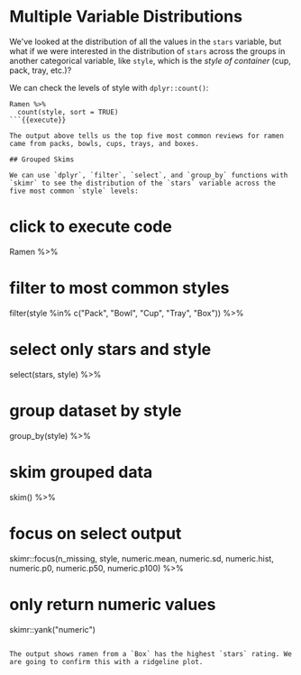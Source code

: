 # Multiple Variable Distributions

We've looked at the distribution of all the values in the `stars` variable, but what if we were interested in the distribution of `stars` across the groups in another categorical variable, like `style`, which is the *style of container* (cup, pack, tray, etc.)?

We can check the levels of style with `dplyr::count()`:

```
Ramen %>%
  count(style, sort = TRUE)
```{{execute}}

The output above tells us the top five most common reviews for ramen came from packs, bowls, cups, trays, and boxes.

## Grouped Skims

We can use `dplyr`, `filter`, `select`, and `group_by` functions with `skimr` to see the distribution of the `stars` variable across the five most common `style` levels:

```
# click to execute code
Ramen %>%
  # filter to most common styles
  filter(style %in% c("Pack", "Bowl",
                      "Cup", "Tray", "Box")) %>%
  # select only stars and style
  select(stars, style) %>%
  # group dataset by style
  group_by(style) %>%
  # skim grouped data
  skim() %>%
  # focus on select output
  skimr::focus(n_missing, style,
               numeric.mean, numeric.sd, numeric.hist,
               numeric.p0, numeric.p50, numeric.p100) %>%
  # only return numeric values
  skimr::yank("numeric")
```{{execute}}

The output shows ramen from a `Box` has the highest `stars` rating. We are going to confirm this with a ridgeline plot.
